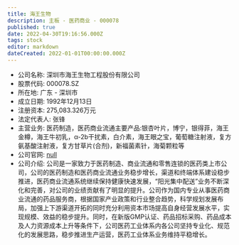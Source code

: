 ```yaml
---
title: 海王生物
description: 主板 - 医药商业 - 000078
published: true
date: 2022-04-30T19:16:56.000Z
tags: stock
editor: markdown
dateCreated: 2022-01-01T00:00:00.000Z
---
```


- 公司名称: 深圳市海王生物工程股份有限公司
- 股票代码: 000078.SZ
- 所在地: 广东 - 深圳市
- 成立日期: 1992年12月13日
- 注册资本: 275,083.326万元
- 法定代表人: 张锋
- 主营业务: 医药制造，医药商业流通主要产品:银杏叶片，博宁，银得菲，海王金樽，海王牛初乳，α-2b干扰素，白介素，海王眼之宝，葡萄糖注射液，复方氨基酸注射液，复方甘草片(合剂)，新福菌素针，海菊颗粒等
- 公司官网: [null](null)
- 公司介绍: 公司是一家致力于医药制造、商业流通和零售连锁的医药类上市公司，公司的医药制造和医药商业流通业务稳步增长，渠道和终端体系建设稳步推进，医药商业流通系统继续保持健康快速发展，“阳光集中配送”业务不断深化和完善，对公司的业绩贡献有了明显的提升。公司作为国内专业从事医药商业流通的药品服务商，根据国家产业政策和行业整合趋势，科学规划发展布局，加强上下游渠道开拓的同时充分利用资本市场提高自身经营发展水平，实现规模、效益的稳步提升。同时，在新版GMP认证、药品招标采购、药品成本及人力资源成本上升等条件下，公司医药工业体系内各公司坚持专业化、规范化的发展思路，稳步推进生产运营，医药工业体系业务维持平稳增长。


